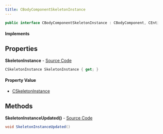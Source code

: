 ```yaml
---
title: CBodyComponentSkeletonInstance
---
```


```csharp
public interface CBodyComponentSkeletonInstance : CBodyComponent, CEntityComponent, ISchemaClass<CEntityComponent>, ISchemaClass<CBodyComponent>, ISchemaClass<CBodyComponentSkeletonInstance>, ISchemaField, ISchemaClass, INativeHandle
```

#### Implements

## Properties

**SkeletonInstance** - [Source Code](https://github.com/swiftly-solution/swiftlys2/blob/main/managed/src/SwiftlyS2.Generated/Schemas/Interfaces/CBodyComponentSkeletonInstance.cs#L16)

```csharp
CSkeletonInstance SkeletonInstance { get; }
```

#### Property Value

- [CSkeletonInstance](/docs/api/shared/schemadefinitions/cskeletoninstance)

## Methods

**SkeletonInstanceUpdated()** - [Source Code](https://github.com/swiftly-solution/swiftlys2/blob/main/managed/src/SwiftlyS2.Generated/Schemas/Interfaces/CBodyComponentSkeletonInstance.cs#L18)

```csharp
void SkeletonInstanceUpdated()
```


